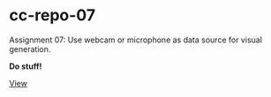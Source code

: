 # cc-repo-07
Assignment 07: Use webcam or microphone as data source for visual generation.

**Do stuff!**

[View](https://luferrari.github.io/cc-repo-07/)